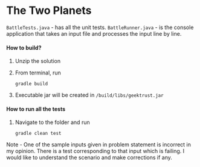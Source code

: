 # The Two Planets

`BattleTests.java` - has all the unit tests.
`BattleRunner.java` - is the console application that takes an input file and processes the input line by line.

#### How to build?
1. Unzip the solution
2. From terminal, run 

    `gradle build`
    
3. Executable jar will be created in `/build/libs/geektrust.jar`


#### How to run all the tests
1. Navigate to the folder and run

    `gradle clean test`

Note - One of the sample inputs given in problem statement is incorrect in my opinion. There is a test corresponding to that input which is failing. I would like to understand the scenario and make corrections if any.